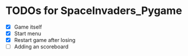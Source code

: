 # TODOs for SpaceInvaders_Pygame

- [x] Game itself
- [x] Start menu
- [x] Restart game after losing
- [ ] Adding an scoreboard
